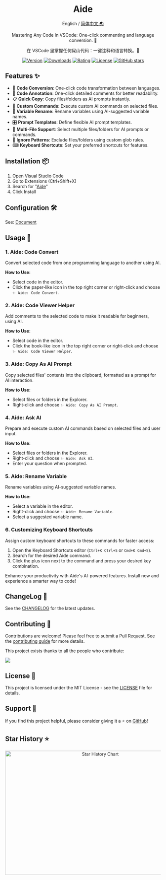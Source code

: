 <div align="center">

<h1 align="center">Aide</h1>

English / [简体中文 🌏](https://github.com/nicepkg/aide/tree/master/README_CN.md)

Mastering Any Code In VSCode: One-click commenting and language conversion. 💪

在 VSCode 里掌握任何屎山代码：一键注释和语言转换。💪

[![Version](https://img.shields.io/visual-studio-marketplace/v/nicepkg.aide-pro)](https://marketplace.visualstudio.com/items?itemName=nicepkg.aide-pro)
[![Downloads](https://img.shields.io/visual-studio-marketplace/d/nicepkg.aide-pro)](https://marketplace.visualstudio.com/items?itemName=nicepkg.aide-pro)
[![Rating](https://img.shields.io/visual-studio-marketplace/r/nicepkg.aide-pro)](https://marketplace.visualstudio.com/items?itemName=nicepkg.aide-pro)
[![License](https://img.shields.io/github/license/nicepkg/aide)](https://github.com/nicepkg/aide/blob/master/LICENSE)
[![GitHub stars](https://img.shields.io/github/stars/nicepkg/aide)](https://github.com/nicepkg/aide)

</div>

## Features ✨

- 🔄 **Code Conversion**: One-click code transformation between languages.
- 📖 **Code Annotation**: One-click detailed comments for better readability.
- 📋 **Quick Copy**: Copy files/folders as AI prompts instantly.
- 💬 **Custom Commands**: Execute custom AI commands on selected files.
- 🔀 **Variable Rename**: Rename variables using AI-suggested variable names.
- 🎛 **Prompt Templates**: Define flexible AI prompt templates.
- 📁 **Multi-File Support**: Select multiple files/folders for AI prompts or commands.
- 🚫 **Ignore Patterns**: Exclude files/folders using custom glob rules.
- ⌨ **Keyboard Shortcuts**: Set your preferred shortcuts for features.

## Installation 📦

1. Open Visual Studio Code
2. Go to Extensions (Ctrl+Shift+X)
3. Search for "[Aide](https://marketplace.visualstudio.com/items?itemName=nicepkg.aide-pro)"
4. Click Install

## Configuration 🛠

See: [Document](https://github.com/nicepkg/aide/tree/master/docs/configuration/README.md)

## Usage 🚀

### 1. Aide: Code Convert

Convert selected code from one programming language to another using AI.

**How to Use:**

- Select code in the editor.
- Click the paper-like icon in the top right corner or right-click and choose `✨ Aide: Code Convert`.

### 2. Aide: Code Viewer Helper

Add comments to the selected code to make it readable for beginners, using AI.

**How to Use:**

- Select code in the editor.
- Click the book-like icon in the top right corner or right-click and choose `✨ Aide: Code Viewer Helper`.

### 3. Aide: Copy As AI Prompt

Copy selected files' contents into the clipboard, formatted as a prompt for AI interaction.

**How to Use:**

- Select files or folders in the Explorer.
- Right-click and choose `✨ Aide: Copy As AI Prompt`.

### 4. Aide: Ask AI

Prepare and execute custom AI commands based on selected files and user input.

**How to Use:**

- Select files or folders in the Explorer.
- Right-click and choose `✨ Aide: Ask AI`.
- Enter your question when prompted.

### 5. Aide: Rename Variable

Rename variables using AI-suggested variable names.

**How to Use:**

- Select a variable in the editor.
- Right-click and choose `✨ Aide: Rename Variable`.
- Select a suggested variable name.

### 6. Customizing Keyboard Shortcuts

Assign custom keyboard shortcuts to these commands for faster access:

1. Open the Keyboard Shortcuts editor (`Ctrl+K Ctrl+S` or `Cmd+K Cmd+S`).
2. Search for the desired Aide command.
3. Click the plus icon next to the command and press your desired key combination.

Enhance your productivity with Aide's AI-powered features. Install now and experience a smarter way to code!

## ChangeLog 📅

See the [CHANGELOG](https://github.com/nicepkg/aide/blob/master/CHANGELOG.md) for the latest updates.

## Contributing 🤝

Contributions are welcome! Please feel free to submit a Pull Request. See the [contributing guide](https://github.com/nicepkg/aide/blob/master/CONTRIBUTING.md) for more details.

This project exists thanks to all the people who contribute:

<a href="https://github.com/nicepkg/aide/graphs/contributors">
  <img src="https://contrib.rocks/image?repo=nicepkg/aide" />
</a>

## License 📄

This project is licensed under the MIT License - see the [LICENSE](https://github.com/nicepkg/aide/blob/master/LICENSE) file for details.

## Support 💖

If you find this project helpful, please consider giving it a ⭐️ on [GitHub](https://github.com/nicepkg/aide)!

## Star History ⭐

<div align="center">

<img src="https://api.star-history.com/svg?repos=nicepkg/aide&type=Date" width="600" height="400" alt="Star History Chart" valign="middle">

</div>
